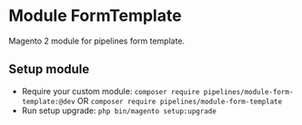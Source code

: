 # Module FormTemplate

Magento 2 module for pipelines form template.

## Setup module

- Require your custom module: `composer require pipelines/module-form-template:@dev` OR `composer require pipelines/module-form-template`
- Run setup upgrade: `php bin/magento setup:upgrade`
